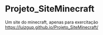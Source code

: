 # Projeto_SiteMinecraft
 Um site do minecraft, apenas para exercitação
https://luizgup.github.io/Projeto_SiteMinecraft/
